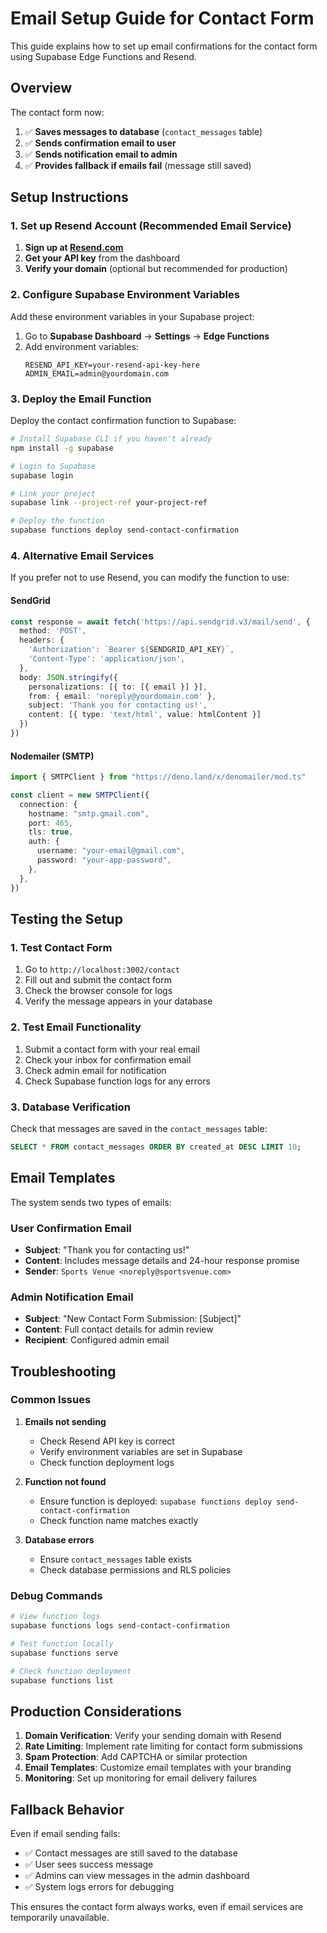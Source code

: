 # Email Setup Guide for Contact Form

This guide explains how to set up email confirmations for the contact form using Supabase Edge Functions and Resend.

## Overview

The contact form now:
1. ✅ **Saves messages to database** (`contact_messages` table)
2. ✅ **Sends confirmation email to user**
3. ✅ **Sends notification email to admin**
4. ✅ **Provides fallback if emails fail** (message still saved)

## Setup Instructions

### 1. Set up Resend Account (Recommended Email Service)

1. **Sign up at [Resend.com](https://resend.com)**
2. **Get your API key** from the dashboard
3. **Verify your domain** (optional but recommended for production)

### 2. Configure Supabase Environment Variables

Add these environment variables in your Supabase project:

1. Go to **Supabase Dashboard** → **Settings** → **Edge Functions**
2. Add environment variables:
   ```
   RESEND_API_KEY=your-resend-api-key-here
   ADMIN_EMAIL=admin@yourdomain.com
   ```

### 3. Deploy the Email Function

Deploy the contact confirmation function to Supabase:

```bash
# Install Supabase CLI if you haven't already
npm install -g supabase

# Login to Supabase
supabase login

# Link your project
supabase link --project-ref your-project-ref

# Deploy the function
supabase functions deploy send-contact-confirmation
```

### 4. Alternative Email Services

If you prefer not to use Resend, you can modify the function to use:

#### SendGrid
```typescript
const response = await fetch('https://api.sendgrid.v3/mail/send', {
  method: 'POST',
  headers: {
    'Authorization': `Bearer ${SENDGRID_API_KEY}`,
    'Content-Type': 'application/json',
  },
  body: JSON.stringify({
    personalizations: [{ to: [{ email }] }],
    from: { email: 'noreply@yourdomain.com' },
    subject: 'Thank you for contacting us!',
    content: [{ type: 'text/html', value: htmlContent }]
  })
})
```

#### Nodemailer (SMTP)
```typescript
import { SMTPClient } from "https://deno.land/x/denomailer/mod.ts"

const client = new SMTPClient({
  connection: {
    hostname: "smtp.gmail.com",
    port: 465,
    tls: true,
    auth: {
      username: "your-email@gmail.com",
      password: "your-app-password",
    },
  },
})
```

## Testing the Setup

### 1. Test Contact Form
1. Go to `http://localhost:3002/contact`
2. Fill out and submit the contact form
3. Check the browser console for logs
4. Verify the message appears in your database

### 2. Test Email Functionality
1. Submit a contact form with your real email
2. Check your inbox for confirmation email
3. Check admin email for notification
4. Check Supabase function logs for any errors

### 3. Database Verification
Check that messages are saved in the `contact_messages` table:

```sql
SELECT * FROM contact_messages ORDER BY created_at DESC LIMIT 10;
```

## Email Templates

The system sends two types of emails:

### User Confirmation Email
- **Subject**: "Thank you for contacting us!"
- **Content**: Includes message details and 24-hour response promise
- **Sender**: `Sports Venue <noreply@sportsvenue.com>`

### Admin Notification Email
- **Subject**: "New Contact Form Submission: [Subject]"
- **Content**: Full contact details for admin review
- **Recipient**: Configured admin email

## Troubleshooting

### Common Issues

1. **Emails not sending**
   - Check Resend API key is correct
   - Verify environment variables are set in Supabase
   - Check function deployment logs

2. **Function not found**
   - Ensure function is deployed: `supabase functions deploy send-contact-confirmation`
   - Check function name matches exactly

3. **Database errors**
   - Ensure `contact_messages` table exists
   - Check database permissions and RLS policies

### Debug Commands

```bash
# View function logs
supabase functions logs send-contact-confirmation

# Test function locally
supabase functions serve

# Check function deployment
supabase functions list
```

## Production Considerations

1. **Domain Verification**: Verify your sending domain with Resend
2. **Rate Limiting**: Implement rate limiting for contact form submissions
3. **Spam Protection**: Add CAPTCHA or similar protection
4. **Email Templates**: Customize email templates with your branding
5. **Monitoring**: Set up monitoring for email delivery failures

## Fallback Behavior

Even if email sending fails:
- ✅ Contact messages are still saved to the database
- ✅ User sees success message
- ✅ Admins can view messages in the admin dashboard
- ✅ System logs errors for debugging

This ensures the contact form always works, even if email services are temporarily unavailable.
